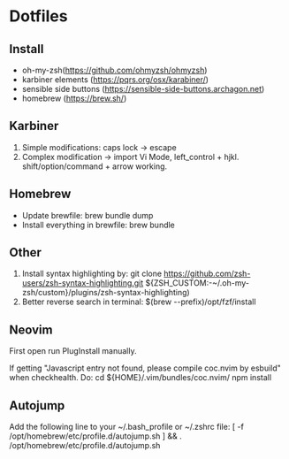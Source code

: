# Dotfiles

## Install
* oh-my-zsh(https://github.com/ohmyzsh/ohmyzsh)
* karbiner elements (https://pqrs.org/osx/karabiner/)
* sensible side buttons (https://sensible-side-buttons.archagon.net)
* homebrew (https://brew.sh/)

## Karbiner
1. Simple modifications: caps lock -> escape
2. Complex modification -> import Vi Mode, left_control + hjkl. shift/option/command + arrow working.

## Homebrew
* Update brewfile: brew bundle dump 
* Install everything in brewfile: brew bundle

## Other
1. Install syntax highlighting by: 
git clone https://github.com/zsh-users/zsh-syntax-highlighting.git ${ZSH_CUSTOM:-~/.oh-my-zsh/custom}/plugins/zsh-syntax-highlighting)
2. Better reverse search in terminal: $(brew --prefix)/opt/fzf/install

## Neovim

First open run PlugInstall manually.

If getting "Javascript entry not found, please compile coc.nvim by esbuild" when checkhealth. Do:
cd ${HOME}/.vim/bundles/coc.nvim/
npm install

## Autojump

Add the following line to your ~/.bash_profile or ~/.zshrc file:
  [ -f /opt/homebrew/etc/profile.d/autojump.sh ] && . /opt/homebrew/etc/profile.d/autojump.sh
